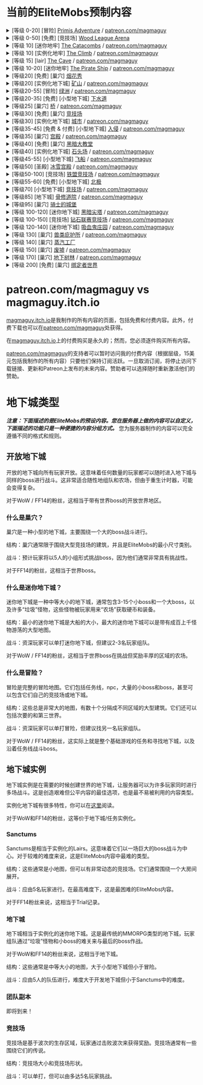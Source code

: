 # 当前的EliteMobs预制内容

<details>
<summary>[等级 0-20] [冒险] <a href="https://magmaguy.itch.io/primis">Primis Adventure</a> / <a href="https://www.patreon.com/posts/adventure-primis-71274573">patreon.com/magmaguy</a></summary>
<pre>
EliteMobs信息: 
推荐等级[s]: 0 - 20- 独自挑战的内容 
Boss: 957 Regional [200 Unique + Reinforcements + Phases + Transitive Blocks] 
自定义模型: 11 (有几个当前尚未实现，WIP)
独特物品: 153
宝箱: 25个独特
任务: 98
NPC: 255个独特
1个竞技场
难度: 推荐两位玩家
地图类型: 世界
遭遇类型: 冒险 
兼容性: 
Minecraft版本: 1.18.1+ 
EliteMobs 版本: 8.0.3+ Credits: 69OzCanOfBepis, MagmaGuy, Matevagyok, Dalio, FrostCone
</pre>
</details>

<details>
<summary>[等级 0-50] [免费] [竞技场] <a href="https://magmaguy.itch.io/em-free-content">Wood League Arena</a></summary>

备注: The Wood League Arena 几乎完全在默认的EliteMobs插件中，你只需要从 [magmaguy.itch.io](https://magmaguy.itch.io/em-free-content) 下载免费的 Adventurer's Guild Hub 就能获取建筑!

<pre>
EliteMobs信息: 
推荐等级[s]: 0 - 50- 独自挑战的内容 
Bosses: 91个独特boss
独特物品: 27
波数: 50
兼容性: 
Minecraft版本: 1.18.1+ 
EliteMobs版本: 8.0.3+ Credits: 69OzCanOfBepis, MagmaGuy, Realm of Lotheridon
</pre>
</details>

<details>
<summary>[等级 10] [迷你地牢] <a href="https://magmaguy.itch.io/elitemobs-catacombs">The Catacombs</a> / <a href="https://www.patreon.com/posts/lair-catacombs-62463772">patreon.com/magmaguy</a></summary>
<pre>
EliteMobs信息:
推荐等级[s]: 10 - 团队内容
Bosses: 4=[6 独特 + Reinforcements + Treasure]
独特物品: 6
宝箱: 1
难度: 容易
地图类型: 蓝图
遭遇类型: Lair
兼容性:
Minecraft版本: 1.16.5+
EliteMobs版本: 7.3.13+
Credits: Realm of Lotheridon & MagmaGuy
</pre>
</details>

<details>
<summary>[等级 10] [实例化地牢] <a href="https://magmaguy.itch.io/elitemobs-theclimb">The Climb</a> / <a href="https://www.patreon.com/posts/lair-catacombs-62463772">patreon.com/magmaguy</a></summary>
<pre>
EliteMobs信息:
推荐等级[s]: 10 - 团队内容
更多信息即将到来。
</pre>
</details>

<details>
<summary>[等级 15] [lair] <a href="https://magmaguy.itch.io/elitemobs-thecave">The Cave</a> / <a href="https://www.patreon.com/posts/lair-catacombs-62463772">patreon.com/magmaguy</a></summary>
<pre>
EliteMobs信息:
推荐等级[s]: 15 - 团队内容
更多信息即将到来。
</pre>
</details>

<details>
<summary>[等级 10-20] [迷你地牢] <a href="https://magmaguy.itch.io/elitemobs-pirate-ship">The Pirate Ship</a> / <a href="https://www.patreon.com/posts/minidungeon-ship-62464429">patreon.com/magmaguy</a></summary>
<pre>
EliteMobs信息:
推荐等级: 10-20 - 单人 / 双人内容
Bosses: 28个区域式 [15个独特 + 加强 + 阶段]
独特物品: 36
困难度: 中等
地图类型: 图纸
遭遇类型: 小型地下城
兼容性:
Minecraft版本: 1.16.5+
EliteMobs版本: 7.3.13+
制作人: 69OzCanOfBepis, MagmaGuy
</pre>
</details>

<details>
<summary>[等级20] [免费] [巢穴] <a href="https://magmaguy.itch.io/em-free-content">烟花秀</a></summary>
<pre>
EliteMobs信息:
推荐等级: 20 - 团队内容 
Bosses: 1个区域式 [5个独特 + 加强 + 阶段]
自定义物品: 3
困难度: 困难
地图类型: 世界 
遭遇类型: 巢穴 
兼容性: Minecraft 版本: 1.16.5+ 
EliteMobs版本: 7.3.13+ 
制作人: MagmaGuy
</pre>
</details>

<details>
<summary>[等级20] [实例化地下城] <a href="https://magmaguy.itch.io/elitemobs-themines">矿山</a> / <a href="https://www.patreon.com/posts/lair-catacombs-62463772">patreon.com/magmaguy</a></summary>
<pre>
EliteMobs信息:
推荐等级: 20 - 团队内容
更多信息即将公布。
</pre>
</details>

<details>
<summary>[等级20-55] [冒险] <a href="https://magmaguy.itch.io/elitemobs-oasis">绿洲</a> / <a href="https://www.patreon.com/posts/adventure-oasis-62464668">patreon.com/magmaguy</a></summary>
<pre>
EliteMobs信息:
推荐等级: 20 - 55- 单人可行
Bosses: 1495个区域式 [96个独特 + 加强 + 阶段 + 转移块]
独特物品: 62
宝藏箱: 23个独特
困难度: 单人可行
地图类型: 世界
遭遇类型: 冒险
兼容性:
Minecraft版本: 1.16.5+
EliteMobs版本: 7.3.13+
制作人: 69OzCanOfBepis, MagmaGuy
</pre>
</details>

<details>
<summary>[等级20-35] [免费] [小型地下城] <a href="https://magmaguy.itch.io/em-free-content">下水道</a></summary>
<pre>
EliteMobs信息:
推荐等级: 20 - 35 - 单人 / 双人内容
Bosses: 280个区域式 [29个独特 + 加强 + 宝藏]
独特物品: 10
宝藏箱: 2个独特
困难度: 中等
地图类型: 世界
遭遇类型: 小型地下城
兼容性:
Minecraft版本: 1.16.5+
EliteMobs版本: 7.3.13+
制作人: 69OzCanOfBepis, MagmaGuy
</pre>
</details>

<details>
<summary>[等级25] [巢穴] <a href="https://magmaguy.itch.io/elitemobs-thebridge">桥</a> / <a href="https://www.patreon.com/posts/lair-catacombs-62463772">patreon.com/magmaguy</a></summary>
<pre>
EliteMobs信息:
推荐等级: 25 - 团队内容
更多信息即将公布。
</pre>
</details>

<details>
<summary>[等级30] [免费] [巢穴] <a href="https://magmaguy.itch.io/em-free-content">竞技场</a></summary>
<pre>
EliteMobs信息:
推荐等级: 30 - 团队内容
Bosses: 1个区域式 [12个独特 + 加强 + 阶段]
独特物品: 5
困难度: 困难
地图类型: 世界
遭遇类型: 巢穴
兼容性:
Minecraft版本: 1.16.5+
EliteMobs版本: 7.3.13+
制作人: 69OzCanOfBepis, MagmaGuy
</pre>
</details>

<details>
<summary>[等级30] [实例化地下城] <a href="https://magmaguy.itch.io/elitemobs-thebridge">城市</a> / <a href="https://www.patreon.com/posts/lair-catacombs-62463772">patreon.com/magmaguy</a></summary>
<pre>
EliteMobs信息:
推荐等级: 30 - 团队内容
更多信息即将公布。
</pre>
</details>

<details>
<summary>[等级35-45] [免费 & 付费] [小型地下城] <a href="https://magmaguy.itch.io/the-invasion">入侵</a> / <a href="https://www.patreon.com/posts/minidungeon-62491284">patreon.com/magmaguy</a></summary>
<pre>
EliteMobs信息 (付费版): 
推荐等级: 35 - 45 
Bosses: 141个区域式 [39个独特 + 加强 + 宝藏箱] 
独特物品: 13 
困难度: 中等 
地图类型: 图纸遭遇 
类型: 小型地下城 
兼容性: Minecraft 版本: 1.17.1+ 
EliteMobs版本: 7.3.13+ 
制作人: 69OzCanOfBepis, MagmaGuy
</pre>
</details>

<details>
<summary>[等级35] [巢穴] <a href="https://magmaguy.itch.io/elitemobs-thepalace">宫殿</a> / <a href="https://www.patreon.com/posts/lair-catacombs-62463772">patreon.com/magmaguy</a></summary>
<pre>
EliteMobs信息:
推荐等级: 35 - 团队内容
更多信息即将公布。
</pre>
</details>

<details>
<summary>[等级40] [免费] [巢穴] <a href="https://magmaguy.itch.io/em-free-content">黑暗大教堂</a></summary>
<pre>
EliteMobs信息: 
推荐等级: 40 - 团队内容 
Bosses: 1个区域式 [2个独特 + 加强] 
独特物品: 1 困难度: 困难 
地图类型: 图纸 
遭遇类型: 巢穴 
兼容性: 
Minecraft版本: 1.16.5+ 
EliteMobs版本: 7.3.13+ 
制作人: 69OzCanOfBepis, MagmaGuy
</pre>
</details>

<details>
<summary>[等级40] [实例化地下城] <a href="https://magmaguy.itch.io/elitemobs-thequarry">石头场</a> / <a href="https://www.patreon.com/posts/lair-catacombs-62463772">patreon.com/magmaguy</a></summary>
<pre>
EliteMobs信息:
推荐等级: 40 - 团队内容
更多信息即将公布。
</pre>
</details>

<details>
<summary>[等级45-55] [小型地下城] <a href="https://magmaguy.itch.io/elitemobs-airship">飞船</a> / <a href="https://www.patreon.com/posts/minidungeon-62491142">patreon.com/magmaguy</a></summary>
<pre>
EliteMobs信息:
推荐等级: 45 - 55
Bosses: 67个区域式 [13个独特 + 加强]
独特物品: 15
困难度: 中等
地图类型: 图纸
遭遇类型: 小型地下城
兼容性:
Minecraft版本: 1.16.5+
EliteMobs版本: 7.3.13+
制作人: Lotheridon世界, 69OzCanOfBepis
</pre>
</details>

<details>
<summary>[等级50] [圣殿] <a href="https://magmaguy.itch.io/frost-palace-sanctum">冰雪宫殿</a> / <a href="https://www.patreon.com/posts/72982655">patreon.com/magmaguy</a></summary>
<pre>
EliteMobs信息:
推荐等级: 50
Bosses: 1区域式 [11独特 + 加强 + 阶段]
独特物品: 36
独特力量: 6
自定义模型: 5 (3 bosses, 2 items)
困难度: 正常 + 困难 + 神话
地图类型: 世界
遭遇类型: 圣殿
兼容性:  Minecraft版本: 1.18.2+
EliteMobs版本: 8.3.1+
制作人: Dalio - 地图, Agnet75 - 音乐, MagmaGuy
</pre>
</details>

<details>
<summary>[等级50-100] [竞技场] <a href="https://magmaguy.itch.io/arena-iron-league-arena">铁盟竞技场</a> / <a href="https://www.patreon.com/posts/arena-iron-arena-76940965">patreon.com/magmaguy</a></summary>
<pre>
EliteMobs信息:
推荐等级: 50 - 100- 推荐团队
Bosses: 91独特
独特物品: 27 
困难度: 困难
地图类型: 世界
遭遇类型: 竞技场
兼容性: Minecraft版本: 1.18.2+ 
EliteMobs版本: 8.3.8+
制作人: Frostcone, MagmaGuy, Delio
</pre>
</details>

<details>
<summary>[等级55-60] [免费] [小型地下城] <a href="https://magmaguy.itch.io/em-free-content">北极</a></summary>
<pre>
EliteMobs信息:
推荐等级: 55 - 60 - 单人 / 双人内容
Bosses: 47个区域式 [8个独特 + 加强 + 阶段 + 宝藏]
独特物品: 7
困难度: 中等
地图类型: 世界
遭遇类型: 小型地下城
兼容性:
Minecraft版本: 1.16.5+
EliteMobs版本: 7.3.0+
制作人: 69OzCanOfBepis, MagmaGuy
</pre>
</details>

<details>
<summary>[等级70] [小型地下城] <a href="https://magmaguy.itch.io/elitemobs-colosseum">竞技场</a> / <a href="https://www.patreon.com/posts/lair-colosseum-62465500">patreon.com/magmaguy</a></summary>
<pre>
推荐等级: 70 - 团队内容 
Bosses: 10个区域式 [7个独特 + 加强 + 阶段] 
独特物品: 3 
困难度: 困难 
地图类型: 图纸 
遭遇类型: 巢穴 
兼容性: 
Minecraft版本: 1.16.5+ 
EliteMobs版本: 7.3.13+ 
制作人: Maldini & MagmaGuy
</pre>
</details>

<details>
<summary>[等级85] [地下城] <a href="https://magmaguy.itch.io/dungeon-bone-monastery">骨修道院</a> / <a href="https://www.patreon.com/posts/dungeon-bone-76941562">patreon.com/magmaguy</a></summary>
<pre>
EliteMobs信息: 
推荐等级: 85
Bosses: 29个独特
独特物品: 87 
困难度: 困难 
地图类型: 世界
遭遇类型: 地下城 
兼容性: Minecraft版本: 1.18.2+ 
EliteMobs版本: 8.3.8+ 
制作人: Matevagyok, 69OzCanOfBepis, MagmaGuy
</pre>
</details>

<details>
<summary>[等级95] [巢穴] <a href="#">骑士的城堡</a></summary>
<pre>
EliteMobs信息:
推荐等级: 95
Bosses: 15个区域式 [12个独特 + 加强 + 阶段]  
独特物品: 6 
困难度: 困难  
地图类型: 世界  
遭遇类型: 巢穴  
兼容性:  
Minecraft版本: 1.18.2+  
EliteMobs版本: 8.3.8+  
制作人: MagmaGuy, FrostCone, Matevagyok
</pre>
</details>

<details>
<summary>[等级 100-120] [迷你地下城] <a href="https://magmaguy.itch.io/elitemobs-the-dark-spire">黑暗尖塔</a> / <a href="https://www.patreon.com/posts/minidungeon-dark-62465765">patreon.com/magmaguy</a></summary>
<pre>
EliteMobs信息：
推荐等级：100 - 120
Bosses: 184 Regional [27 Unique + Reinforcements + Phases + Treasure]
独特物品：12件
宝箱：17个
难度：困难
地图类型：世界
遭遇类型：迷你地下城
兼容性：
我的世界版本：1.16.5+
EliteMobs版本：7.3.13+
制作：69OzCanOfBepis
</pre>
</details>

<details>
<summary>[等级 100-150] [竞技场] <a href="https://magmaguy.itch.io/elitemobs-diamondarena">钻石联赛竞技场</a> / <a href="https://www.patreon.com/posts/lair-catacombs-62463772">patreon.com/magmaguy</a></summary>
<pre>
EliteMobs信息：
推荐等级：100-150 - 团队内容
更多信息即将到来。
</pre>
</details>

<details>
<summary>[等级 120-140] [迷你地下城] <a href="https://magmaguy.itch.io/the-vampire-manor">吸血鬼庄园</a> / <a href="https://www.patreon.com/posts/minidungeon-62465872">patreon.com/magmaguy</a></summary>
<pre>
EliteMobs信息：
推荐等级：120-140
Bosses: 116 Regional [55 Unique + Reinforcements + Phases + Treasure Chests]
独特物品：11件
难度：中等
地图类型：示意图
遭遇类型：迷你地下城
兼容性：
我的世界版本：1.17.1+
EliteMobs版本：7.3.13+
制作：69OzCanOfBepis, MagmaGuy
</pre>
</details>

<details>
<summary>[等级 130] [巢穴] <a href="https://magmaguy.itch.io/beasts-sanctuary">兽类庇护所</a> / <a href="https://www.patreon.com/posts/lair-beasts-74854707">patreon.com/magmaguy</a></summary>
<pre>
推荐等级：130 - 团队内容
Bosses: 13 Regional [12 Unique + Reinforcements + Phases]
独特物品：4件
难度：困难
地图类型：世界
遭遇类型：巢穴
兼容性：我的世界版本：1.18.1+
EliteMobs版本：8.3.1+
制作：Frostcone
</pre>
</details>

<details>
<summary>[等级 140] [巢穴] <a href="https://magmaguy.itch.io/em-free-content">蒸汽工厂</a></summary>
<pre>
EliteMobs信息：
推荐等级：140
Bosses: 8 Regional [11 Unique + Reinforcements + Phases]
独特物品：7件
难度：困难
地图类型：世界
遭遇类型：巢穴
兼容性：
我的世界版本：1.18.2+
EliteMobs版本：8.3.8+
制作：MagmaGuy, FrostCone
</pre>
</details>

<details>
<summary>[等级 150] [巢穴] <a href="https://magmaguy.itch.io/the-ruins">废墟</a> / <a href="https://www.patreon.com/posts/lair-ruins-62465993">patreon.com/magmaguy</a></summary>
<pre>
EliteMobs信息：
推荐等级：150
Bosses: 1 Regional [3 Unique + Reinforcements + Phases]
独特物品：1件
难度：非常困难
地图类型：示意图
遭遇类型：巢穴
兼容性：
我的世界版本：1.17.1+
EliteMobs版本：7.3.6+
</pre>
</details>

<details>
<summary>[等级 170] [巢穴] <a href="https://magmaguy.itch.io/under-grove">地下树林</a> / <a href="https://www.patreon.com/posts/lair-under-grove-74854772">patreon.com/magmaguy</a></summary>
<pre>
推荐等级：170 - 团队内容
Bosses: 25 Regional [7 Unique + Reinforcements + Phases]
独特物品：4件
难度：困难
地图类型：世界
遭遇类型：巢穴
兼容性：我的世界版本：1.18.1+
EliteMobs版本：8.3.1+
制作：Frostcone
</pre>
</details>

<details>
<summary>[等级 200] [免费] [巢穴] <a href="https://magmaguy.itch.io/em-free-content">绑定者世界</a></summary>
<pre>
EliteMobs信息：
推荐等级：200
Bosses: 1 Regional [17 Unique + Reinforcements + Phases]
独特物品：1件
难度：困难
地图类型：世界
遭遇类型：巢穴
兼容性：
我的世界版本：1.16.5+
EliteMobs版本：7.3.13+
制作：69OzCanOfBepis, MagmaGuy
</pre>
</details>

# patreon.com/magmaguy vs magmaguy.itch.io

[magmaguy.itch.io](https://magmaguy.itch.io/)是我制作的所有内容的页面，包括免费和付费内容。此外，付费下载也可以在[patreon.com/magmaguy](https://www.patreon.com/magmaguy)处获得。

在[magmaguy.itch.io](https://magmaguy.itch.io/)上的付费购买是永久的；然而，您必须逐件购买所有内容。

[patreon.com/magmaguy](https://www.patreon.com/magmaguy)的支持者可以暂时访问我的付费内容（根据层级，15美元包括我制作的所有内容）只要他们保持订阅活跃。一旦取消订阅，将停止访问下载链接、更新和Patreon上发布的未来内容。赞助者可以选择随时重新激活他们的赞助。

# 地下城类型

***注意：下面描述的是EliteMobs的预设内容。您在服务器上做的内容可以自定义，下面描述的功能只是一种便捷的内容分组方式。*** 您为服务器制作的内容可以完全遵循不同的格式和规则。

## 开放地下城

开放的地下城向所有玩家开放。这意味着任何数量的玩家都可以随时进入地下城与同样的boss进行战斗。这非常适合随性地组队和农场，但由于重生计时器，可能会变得复杂。

对于WoW / FF14的粉丝，这相当于带有世界boss的开放世界地区。

### 什么是巢穴？
巢穴是一种小型的地下城，主要围绕一个大的boss战斗进行。

结构：巢穴通常限于围绕大型竞技场的建筑，并且是EliteMobs的最小尺寸类别。

战斗：预计玩家将以5人的小组形式挑战boss，因为他们通常非常具有挑战性。

对于FF14的粉丝，这相当于世界boss。

### 什么是迷你地下城？
迷你地下城是一种中等大小的地下城，通常包含3-15个小boss和一个大boss，以及许多“垃圾”怪物，这些怪物被玩家用来“农场”获取硬币和装备。

结构：最小的迷你地下城是大船的大小，最大的迷你地下城可以是带有成百上千怪物游荡的大型地图。

战斗：资深玩家可以单打迷你地下城，但建议2-3名玩家组队。

对于WoW / FF14的粉丝，这相当于世界boss在挑战但奖励丰厚的区域的农场。

### 什么是冒险？
冒险是完整的冒险地图。它们包括任务线，npc，大量的小boss和boss，甚至可以包含它们自己的竞技场或地下城。

结构：这些总是非常大的地图，有数十个分隔成不同区域的大型建筑。它们还可以包括次要的和第三世界。

战斗：资深玩家可以单打冒险，但建议找另一名玩家组队。

对于WoW / FF14的粉丝，这实际上就是整个基础游戏的任务和寻找地下城，以及沿着任务线战斗boss。

## 地下城实例

地下城实例是在需要的时候创建世界的地下城，让服务器可以为许多玩家同时进行多场战斗。这是创造艰难但公平内容的最佳选项，也是最不易被利用的内容类型。

实例化地下城有很多特性，你可以在[这里]($language$/elitemobs/instanced_dungeon_difficulty.md&section=how-it-works)阅读。

对于WoW和FF14的粉丝，这等价于地下城/任务实例化。

### Sanctums
Sanctums是相当于实例化的Lairs。这意味着它们以一场巨大的boss战斗为中心。对于较难的难度来说，这是EliteMobs内容中最难的类型。

结构：这些通常是小地图，但可以有非常动态的竞技场。它们通常围绕一个大房间展开。

战斗：应由5名玩家进行。在最高难度下，这是最困难的EliteMobs内容。

对于FF14粉丝来说，这相当于Trial记录。

### 地下城
地下城相当于实例化的迷你地下城。这是最传统的MMORPG类型的地下城，玩家组队通过“垃圾”怪物和小boss的难关来与最后的boss作战。

对于WoW和FF14的粉丝来说，这相当于地下城。

结构：这些通常是中等大小的地图，大于小型地下城但小于冒险。

战斗：应由5人的队伍进行，难度大于开发地下城但小于Sanctums中的难度。

### 团队副本

即将到来！

### 竞技场

竞技场是基于波次的生存区域，玩家通过击败波次来获得奖励。竞技场通常有一些围绕它们的传说。

结构：竞技场大小和竞技场形状。

战斗：可以单打，但可以由多达5名玩家挑战。